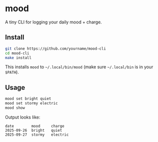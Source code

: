 # mood

A tiny CLI for logging your daily mood + charge.

## Install

```sh
git clone https://github.com/yourname/mood-cli
cd mood-cli
make install
```

This installs `mood` to `~/.local/bin/mood` (make sure `~/.local/bin` is in your `$PATH`).

## Usage

```sh
mood set bright quiet
mood set stormy electric
mood show
```

Output looks like:

```
date        mood     charge
2025-09-26  bright   quiet
2025-09-27  stormy   electric
```
